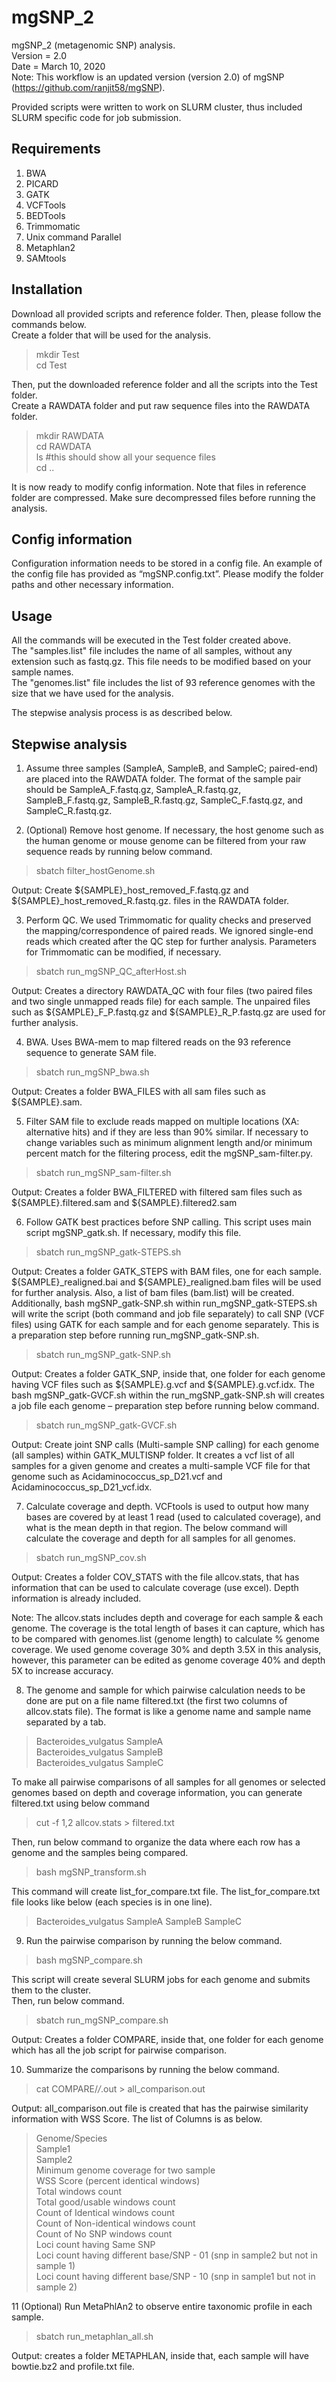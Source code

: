 # mgSNP_2
mgSNP_2 (metagenomic SNP) analysis.	\
Version = 2.0	\
Date = March 10, 2020	\
Note: This workflow is an updated version (version 2.0) of mgSNP (https://github.com/ranjit58/mgSNP). 

Provided scripts were written to work on SLURM cluster, thus included SLURM specific code for job submission. 

Requirements
------------
1. BWA
2. PICARD 
3. GATK 
4. VCFTools
5. BEDTools
6. Trimmomatic 
7. Unix command Parallel
8. Metaphlan2
9. SAMtools

Installation
------------
Download all provided scripts and reference folder. Then, please follow the commands below.	\
Create a folder that will be used for the analysis.	

>mkdir Test	\
>cd Test		

Then, put the downloaded reference folder and all the scripts into the Test folder.	\
Create a RAWDATA folder and put raw sequence files into the RAWDATA folder.

>mkdir RAWDATA	\
>cd RAWDATA	\
>ls	#this should show all your sequence files	\
>cd ..

It is now ready to modify config information. Note that files in reference folder are compressed. Make sure decompressed files before running the analysis. 

Config information
------------
Configuration information needs to be stored in a config file. An example of the config file has provided as “mgSNP.config.txt”. Please modify the folder paths and other necessary information. 

Usage
------------
All the commands will be executed in the Test folder created above. \
The "samples.list" file includes the name of all samples, without any extension such as fastq.gz. This file needs to be modified based on your sample names.	\
The "genomes.list" file includes the list of 93 reference genomes with the size that we have used for the analysis. 

The stepwise analysis process is as described below.	

Stepwise analysis
------------
1. Assume three samples (SampleA, SampleB, and SampleC; paired-end) are placed into the RAWDATA folder. The format of the sample pair should be SampleA_F.fastq.gz, SampleA_R.fastq.gz, SampleB_F.fastq.gz, SampleB_R.fastq.gz, SampleC_F.fastq.gz, and SampleC_R.fastq.gz.

2. (Optional) Remove host genome. If necessary, the host genome such as the human genome or mouse genome can be filtered from your raw sequence reads by running below command.
>sbatch filter_hostGenome.sh

Output: Create ${SAMPLE}_host_removed_F.fastq.gz and ${SAMPLE}_host_removed_R.fastq.gz. files in the RAWDATA folder.  

3. Perform QC. We used Trimmomatic for quality checks and preserved the mapping/correspondence of paired reads. We ignored single-end reads which created after the QC step for further analysis. Parameters for Trimmomatic can be modified, if necessary. 
>sbatch run_mgSNP_QC_afterHost.sh

Output: Creates a directory RAWDATA_QC with four files (two paired files and two single unmapped reads file) for each sample. The unpaired files such as ${SAMPLE}_F_P.fastq.gz and ${SAMPLE}_R_P.fastq.gz are used for further analysis.

4. BWA. Uses BWA-mem to map filtered reads on the 93 reference sequence to generate SAM file. 
>sbatch run_mgSNP_bwa.sh

Output: Creates a folder BWA_FILES with all sam files such as ${SAMPLE}.sam.

5. Filter SAM file to exclude reads mapped on multiple locations (XA: alternative hits) and if they are less than 90% similar. If necessary to change variables such as minimum alignment length and/or minimum percent match for the filtering process, edit the mgSNP_sam-filter.py. 
>sbatch run_mgSNP_sam-filter.sh

Output: Creates a folder BWA_FILTERED with filtered sam files such as ${SAMPLE}.filtered.sam and ${SAMPLE}.filtered2.sam

6. Follow GATK best practices before SNP calling. This script uses main script mgSNP_gatk.sh. If necessary, modify this file. 
>sbatch run_mgSNP_gatk-STEPS.sh 

Output: Creates a folder GATK_STEPS with BAM files, one for each sample. ${SAMPLE}_realigned.bai and ${SAMPLE}_realigned.bam files will be used for further analysis. Also, a list of bam files (bam.list) will be created. Additionally, bash mgSNP_gatk-SNP.sh within run_mgSNP_gatk-STEPS.sh will write the script (both command and job file separately) to call SNP (VCF files) using GATK for each sample and for each genome separately. This is a preparation step before running run_mgSNP_gatk-SNP.sh. 

>sbatch run_mgSNP_gatk-SNP.sh 

Output: Creates a folder GATK_SNP, inside that, one folder for each genome having VCF files such as ${SAMPLE}.g.vcf and ${SAMPLE}.g.vcf.idx. The bash mgSNP_gatk-GVCF.sh within the run_mgSNP_gatk-SNP.sh will creates a job file each genome – preparation step before running below command. 

>sbatch run_mgSNP_gatk-GVCF.sh 

Output: Create joint SNP calls (Multi-sample SNP calling) for each genome (all samples) within GATK_MULTISNP folder. It creates a vcf list of all samples for a given genome and creates a multi-sample VCF file for that genome such as Acidaminococcus_sp_D21.vcf and Acidaminococcus_sp_D21_vcf.idx.

7. Calculate coverage and depth. VCFtools is used to output how many bases are covered by at least 1 read (used to calculated coverage), and what is the mean depth in that region. The below command will calculate the coverage and depth for all samples for all genomes.
>sbatch run_mgSNP_cov.sh

Output: Creates a folder COV_STATS with the file allcov.stats, that has information that can be used to calculate coverage (use excel). Depth information is already included.

Note: The allcov.stats includes depth and coverage for each sample & each genome. The coverage is the total length of bases it can capture, which has to be compared with genomes.list (genome length) to calculate % genome coverage. We used genome coverage 30% and depth 3.5X in this analysis, however, this parameter can be edited as genome coverage 40% and depth 5X to increase accuracy.

8. The genome and sample for which pairwise calculation needs to be done are put on a file name filtered.txt (the first two columns of allcov.stats file). The format is like a genome name and sample name separated by a tab.
>Bacteroides_vulgatus    SampleA \
>Bacteroides_vulgatus    SampleB \
>Bacteroides_vulgatus    SampleC 

To make all pairwise comparisons of all samples for all genomes or selected genomes based on depth and coverage information, you can generate filtered.txt using below command
>cut -f 1,2 allcov.stats > filtered.txt 

Then, run below command to organize the data where each row has a genome and the samples being compared.
>bash mgSNP_transform.sh 

This command will create list_for_compare.txt file. The list_for_compare.txt file looks like below (each species is in one line). 
>Bacteroides_vulgatus SampleA SampleB SampleC

9. Run the pairwise comparison by running the below command. 
>bash mgSNP_compare.sh

This script will create several SLURM jobs for each genome and submits them to the cluster.\
Then, run below command. 
>sbatch run_mgSNP_compare.sh 

Output: Creates a folder COMPARE, inside that, one folder for each genome which has all the job script for pairwise comparison.

10. Summarize the comparisons by running the below command.
>cat COMPARE/*/*.out > all_comparison.out

Output: all_comparison.out file is created that has the pairwise similarity information with WSS Score. The list of Columns is as below.
>Genome/Species \
>Sample1 \
>Sample2 \
>Minimum genome coverage for two sample \
>WSS Score (percent identical windows) \
>Total windows count \
>Total good/usable windows count \
>Count of Identical windows count \
>Count of Non-identical windows count \
>Count of No SNP windows count \
>Loci count having Same SNP \
>Loci count having different base/SNP - 01 (snp in sample2 but not in sample 1) \
>Loci count having different base/SNP - 10 (snp in sample1 but not in sample 2)

11 (Optional) Run MetaPhlAn2 to observe entire taxonomic profile in each sample. 
>sbatch run_metaphlan_all.sh 

Output: creates a folder METAPHLAN, inside that, each sample will have bowtie.bz2 and profile.txt file. 
